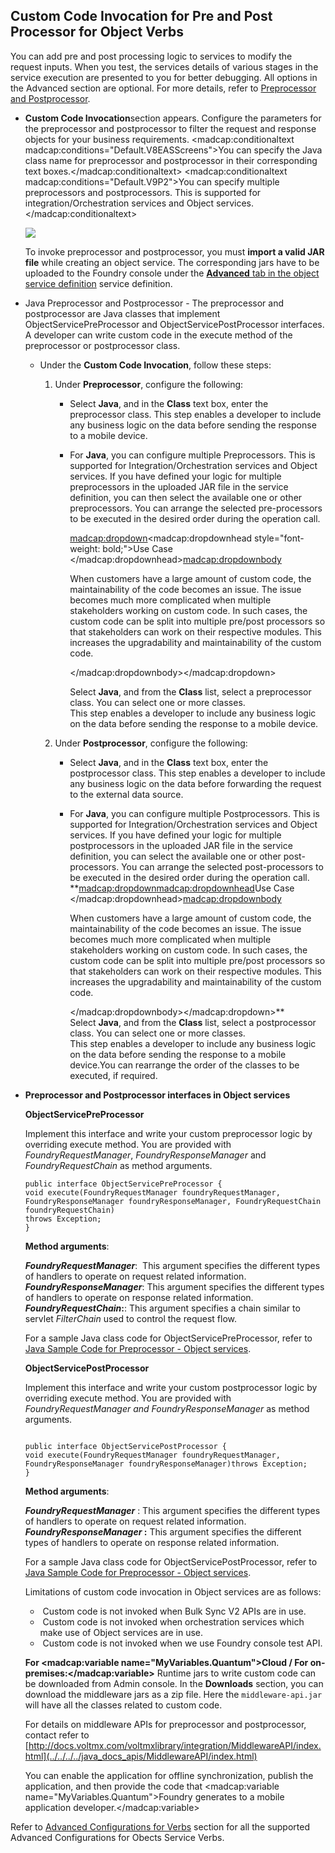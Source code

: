 ## <a name="PrePostProcessorObjectVerbs"></a>Custom Code Invocation for Pre and Post Processor for Object Verbs

You can add pre and post processing logic to services to modify the request inputs. When you test, the services details of various stages in the service execution are presented to you for better debugging. All options in the Advanced section are optional. For more details, refer to [Preprocessor and Postprocessor](../Java_Preprocessor_Postprocessor_.md).

*   <a name="Pre_Post_Processor_Objects"></a>**Custom Code Invocation**<span style="font-weight: normal;">section appears. Configure the parameters for the preprocessor and postprocessor to filter the request and response objects for your business requirements.</span> <madcap:conditionaltext madcap:conditions="Default.V8EASScreens"><span style="font-weight: normal;">You can specify the Java class name for preprocessor and postprocessor in their corresponding text boxes.</span></madcap:conditionaltext> <span style="font-weight: normal;"></span><madcap:conditionaltext madcap:conditions="Default.V9P2"><span style="font-weight: normal;">You can specify multiple preprocessors and postprocessors. This is supported for integration/Orchestration services and Object services.</span></madcap:conditionaltext>

    ![](../Resources/Images/CustomCode-Objects.png)

    To invoke preprocessor and postprocessor, you must **import a valid JAR file** while creating an object service. The corresponding jars have to be uploaded to the Foundry console under the [**Advanced** tab in the object service definition](../ObjectsServices/Objectservices_Stage1.md#Custom_JAR-Objects) service definition.

*   <span style="text-decoration: none;">Java Preprocessor and Postprocessor</span> <span style="font-weight: normal;">- The preprocessor and postprocessor are Java classes that implement</span> ObjectServicePreProcessor <span style="font-weight: normal;">and</span> ObjectServicePostProcessor <span style="font-weight: normal;">interfaces. A developer can write custom code in the</span> execute <span style="font-weight: normal;">method of the preprocessor or postprocessor class.</span>

    *   Under the **Custom Code Invocation**, follow these steps:
        1.  Under **Preprocessor**, configure the following:
            *   Select **Java**, and in the **Class** text box, enter the preprocessor class. This step enables a developer to include any business logic on the data before sending the response to a mobile device.

            *   For **Java**, you can configure multiple Preprocessors. This is supported for Integration/Orchestration services and Object services. If you have defined your logic for multiple preprocessors in the uploaded JAR file in the service definition, you can then select the available one or other preprocessors. You can arrange the selected pre-processors to be executed in the desired order during the operation call.

                <madcap:dropdown><madcap:dropdownhead style="font-weight: bold;">Use Case  
                </madcap:dropdownhead><madcap:dropdownbody>

                <span style="font-weight: normal;">When customers have a large amount of custom code, the maintainability of the code becomes an issue. The issue becomes much more complicated when multiple stakeholders working on custom code. In such cases, the custom code can be split into multiple pre/post processors so that stakeholders can work on their respective modules. This increases the upgradability and maintainability of the custom code.  
                </span>

                </madcap:dropdownbody></madcap:dropdown>

                Select **Java**, and from the **Class** list, select a preprocessor class. You can select one or more classes.  
                This step enables a developer to include any business logic on the data before sending the response to a mobile device.  

        2.  Under **Postprocessor**, configure the following:
            *   Select **Java**, and in the **Class** text box, enter the postprocessor class. This step enables a developer to include any business logic on the data before forwarding the request to the external data source.
            *   For **Java**, you can configure multiple Postprocessors. This is supported for Integration/Orchestration services and Object services. If you have defined your logic for multiple postprocessors in the uploaded JAR file in the service definition, you can select the available one or other post-processors. You can arrange the selected post-processors to be executed in the desired order during the operation call.  
                **<madcap:dropdown><madcap:dropdownhead>Use Case  
                </madcap:dropdownhead><madcap:dropdownbody>

                <span style="font-weight: normal;">When customers have a large amount of custom code, the maintainability of the code becomes an issue. The issue becomes much more complicated when multiple stakeholders working on custom code. In such cases, the custom code can be split into multiple pre/post processors so that stakeholders can work on their respective modules. This increases the upgradability and maintainability of the custom code.  
                </span>

                </madcap:dropdownbody></madcap:dropdown>**  
                Select **Java**, and from the **Class** list, select a postprocessor class. You can select one or more classes.  
                This step enables a developer to include any business logic on the data before sending the response to a mobile device.You can rearrange the order of the classes to be executed, if required.  

*   **Preprocessor and Postprocessor interfaces in Object services**

    **ObjectServicePreProcessor**

    Implement this interface and write your custom preprocessor logic by overriding execute method. You are provided with _FoundryRequestManager_, _FoundryResponseManager_ and _FoundryRequestChain_ as method arguments.

    <pre><code>public interface ObjectServicePreProcessor {  
    void execute(FoundryRequestManager foundryRequestManager,  
    FoundryResponseManager foundryResponseManager, FoundryRequestChain foundryRequestChain)  
    throws Exception;  
    }</code></pre>

    **Method arguments**:  

    **_FoundryRequestManager_**:  <span style="font-weight: normal;">This argument specifies the different types of handlers to operate on request related information.</span>
    **_FoundryResponseManager_**: <span style="font-weight: normal;">This argument specifies the different types of handlers to operate on response related information.</span>  
    **_FoundryRequestChain_:**: <span style="font-weight: normal;">This argument specifies a chain similar to servlet _FilterChain_ used to control the request flow.</span>

    For a sample Java class code for ObjectServicePreProcessor, refer to [Java Sample Code for Preprocessor - Object services](../Java_Pre-Post_Samples_Objects.md#Sample).

    **ObjectServicePostProcessor**

    Implement this interface and write your custom postprocessor logic by overriding execute method. You are provided with _FoundryRequestManager and_ _FoundryResponseManager_ as method arguments.

    <pre><code>
    public interface ObjectServicePostProcessor {  
    void execute(FoundryRequestManager foundryRequestManager,  
    FoundryResponseManager foundryResponseManager)throws Exception;  
    }
    </code></pre>  


    **Method arguments**:  

    **_FoundryRequestManager_** : <span style="font-weight: normal;">This argument specifies the different types of handlers to operate on request related information.</span>  
    **_FoundryResponseManager_ :** <span style="font-weight: normal;">This argument specifies the different types of handlers to operate on response related information.</span>

    For a sample Java class code for ObjectServicePostProcessor, refer to [Java Sample Code for Preprocessor - Object services](../Java_Pre-Post_Samples_Objects.md#Sample2). 

    Limitations of custom code invocation in Object services are as follows:  

    -  Custom code is not invoked when Bulk Sync V2 APIs are in use.
    -  Custom code is not invoked when orchestration services which make use of Object services are in use.
    -  Custom code is not invoked when we use Foundry console test API.

    **For <madcap:variable name="MyVariables.Quantum">Cloud / For on-premises:</madcap:variable>** Runtime jars to write custom code can be downloaded from Admin console. In the **Downloads** section, you can download the middleware jars as a zip file. Here the `middleware-api.jar` will have all the classes related to custom code.

    For details on middleware APIs for preprocessor and postprocessor,  
    contact refer to [http://docs.voltmx.com/voltmxlibrary/integration/MiddlewareAPI/index.html](../../../../java_docs_apis/MiddlewareAPI/index.html)

    You can enable the application for offline synchronization, publish the application, and then provide the code that <madcap:variable name="MyVariables.Quantum">Foundry generates to a mobile application developer.</madcap:variable>

Refer to [Advanced Configurations for Verbs](../ObjectsServices/Objectservices_Stage3.md#Advanced) section for all the supported Advanced Configurations for Obects Service Verbs.